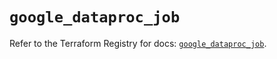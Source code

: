 # `google_dataproc_job`

Refer to the Terraform Registry for docs: [`google_dataproc_job`](https://registry.terraform.io/providers/hashicorp/google/5.21.0/docs/resources/dataproc_job).

